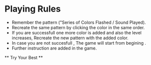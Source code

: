 #  Playing Rules
* Remember the pattern ("Series of Colors Flashed / Sound Played).
* Recreate the same pattern by clicking the color in the same order.
* If you are successfull one more color is added and also the level increases, Recreate the new pattern with the added color.
* In case you are not succesfull , The game will start from begining .
* Further instruction are added in the game.

** Try Your Best **
